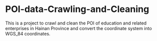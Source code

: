 # POI-data-Crawling-and-Cleaning
This is a project to crawl and clean the POI of education and related enterprises in Hainan Province and convert the coordinate system into WGS_84 coordinates.
